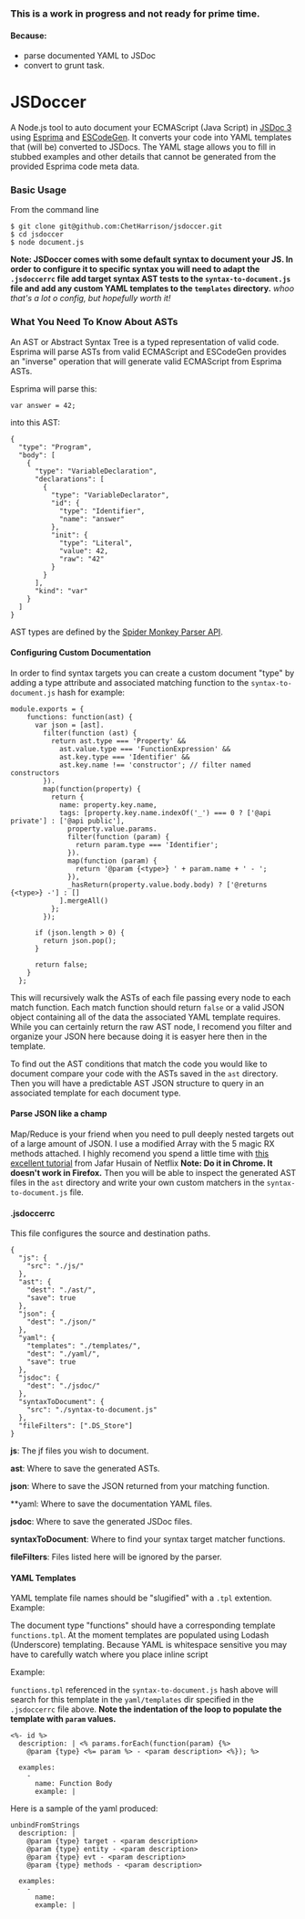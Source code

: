 ### This is a work in progress and not ready for prime time.
#### Because:
* parse documented YAML to JSDoc
* convert to grunt task.

# JSDoccer

A Node.js tool to auto document your ECMAScript (Java Script) in  [JSDoc 3](https://github.com/jsdoc3/jsdoc3.github.com) using [Esprima](http://esprima.org/) and [ESCodeGen](https://github.com/Constellation/escodegen). It converts your code into YAML templates that (will be) converted to JSDocs. The YAML stage allows you to fill in stubbed examples and other details that cannot be generated from the provided Esprima code meta data.

### Basic Usage

From the command line

```
$ git clone git@github.com:ChetHarrison/jsdoccer.git
$ cd jsdoccer
$ node document.js
```

**Note: JSDoccer comes with some default syntax to document your JS. In order to configure it to specific syntax you will need to adapt the `.jsdoccerrc` file add target syntax AST tests to the `syntax-to-document.js` file and add any custom YAML templates to the `templates` directory.** *whoo that's a lot o config, but hopefully worth it!*

### What You Need To Know About ASTs

An AST or Abstract Syntax Tree is a typed representation of valid code. Esprima will parse ASTs from valid ECMAScript and ESCodeGen provides an "inverse" operation that will generate valid ECMAScript from Esprima ASTs.

Esprima will parse this:

```
var answer = 42;
```

into this AST:

```
{
  "type": "Program",
  "body": [
    {
      "type": "VariableDeclaration",
      "declarations": [
        {
          "type": "VariableDeclarator",
          "id": {
            "type": "Identifier",
            "name": "answer"
          },
          "init": {
            "type": "Literal",
            "value": 42,
            "raw": "42"
          }
        }
      ],
      "kind": "var"
    }
  ]
}
```

AST types are defined by the [Spider Monkey Parser API](https://developer.mozilla.org/en-US/docs/Mozilla/Projects/SpiderMonkey/Parser_API#Functions). 

#### Configuring Custom Documentation

In order to find syntax targets you can create a custom document "type" by adding a type attribute and associated matching function to the `syntax-to-document.js` hash for example:


```
module.exports = {
    functions: function(ast) {
      var json = [ast].
        filter(function (ast) {
          return ast.type === 'Property' &&
            ast.value.type === 'FunctionExpression' &&
            ast.key.type === 'Identifier' &&
            ast.key.name !== 'constructor'; // filter named constructors
        }).
        map(function(property) {
          return {
            name: property.key.name,
            tags: [property.key.name.indexOf('_') === 0 ? ['@api private'] : ['@api public'],
              property.value.params.
              filter(function (param) {
                return param.type === 'Identifier';
              }).
              map(function (param) {
                return '@param {<type>} ' + param.name + ' - ';
              }),
              _hasReturn(property.value.body.body) ? ['@returns {<type>} -'] : []
            ].mergeAll()
          };
        });
        
      if (json.length > 0) {
        return json.pop();
      }
      
      return false;
    }
  };
```

This will recursively walk the ASTs of each file passing every node to each match function. Each match function should return `false` or a valid JSON object containing all of the data the associated YAML template requires. While you can certainly return the raw AST node, I recomend you filter and organize your JSON here because doing it is easyer here then in the template.

To find out the AST conditions that match the code you would like to document compare your code with the ASTs saved in the `ast` directory. Then you will have a predictable AST JSON structure to query in an associated template for each document type.

#### Parse JSON like a champ

Map/Reduce is your friend when you need to pull deeply nested targets out of a large amount of JSON. I use a modified Array with the 5 magic RX methods attached. I highly recomend you spend a little time with [this excellent tutorial](http://reactive-extensions.github.io/learnrx/) from Jafar Husain of Netflix **Note: Do it in Chrome. It doesn't work in Firefox.** Then you will be able to inspect the generated AST files in the `ast` directory and write your own custom matchers in the `syntax-to-document.js` file.

#### .jsdoccerrc

This file configures the source and destination paths.

```
{
  "js": {
    "src": "./js/"
  },
  "ast": {
    "dest": "./ast/",
    "save": true
  },
  "json": {
    "dest": "./json/"
  },
  "yaml": {
    "templates": "./templates/",
    "dest": "./yaml/",
    "save": true
  },
  "jsdoc": {
    "dest": "./jsdoc/"
  },
  "syntaxToDocument": {
    "src": "./syntax-to-document.js"
  },
  "fileFilters": [".DS_Store"]
}
```

**js**: The jf files you wish to document.

**ast**: Where to save the generated ASTs.

**json**: Where to save the JSON returned from your matching function.

**yaml: Where to save the documentation YAML files.

**jsdoc**: Where to save the generated JSDoc files.

**syntaxToDocument**: Where to find your syntax target matcher functions.

**fileFilters**: Files listed here will be ignored by the parser.

#### YAML Templates

YAML template file names should be "slugified" with a `.tpl` extention. Example:

The document type "functions" should have a corresponding template `functions.tpl`. At the moment templates are populated using Lodash (Underscore) templating. Because YAML is whitespace sensitive you may have to carefully watch where you place inline script 

Example:

`functions.tpl` referenced in the `syntax-to-document.js` hash above will search for this template in the `yaml/templates` dir specified in the `.jsdoccerrc` file above. **Note the indentation of the loop to populate the template with `param` values.**

```
<%- id %>
  description: | <% params.forEach(function(param) {%>
    @param {type} <%= param %> - <param description> <%}); %>
  
  examples:
    -
      name: Function Body
      example: |
```

Here is a sample of the yaml produced:

```
unbindFromStrings
  description: | 
    @param {type} target - <param description> 
    @param {type} entity - <param description> 
    @param {type} evt - <param description> 
    @param {type} methods - <param description> 
  
  examples:
    -
      name: 
      example: |
```